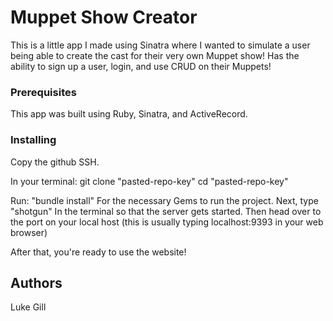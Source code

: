 # Muppet Show Creator


This is a little app I made using Sinatra where I wanted to simulate a user being able to create the cast for their very own Muppet show! 
Has the ability to sign up a user, login, and use CRUD on their Muppets!

### Prerequisites

This app was built using Ruby, Sinatra, and ActiveRecord.

### Installing 
Copy the github SSH.

In your terminal:
    git clone "pasted-repo-key"
    cd "pasted-repo-key"

Run:
    "bundle install"
For the necessary Gems to run the project.
Next, type
    "shotgun"
In the terminal so that the server gets started. Then head over to the port on your local host (this is usually typing localhost:9393 in your web browser)

After that, you're ready to use the website!

## Authors
Luke Gill
